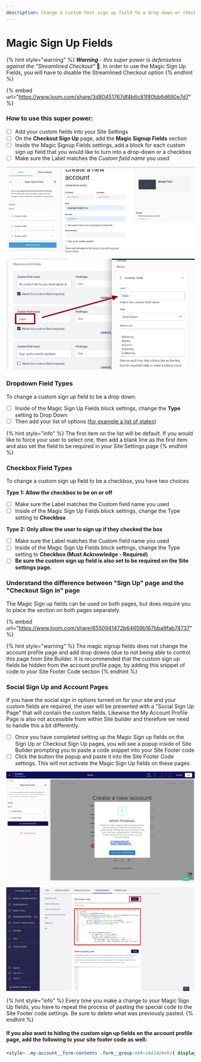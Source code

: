 ```yaml
---
description: Change a custom text sign up field to a drop down or checkbox
---
```


# Magic Sign Up Fields

{% hint style="warning" %}
_**Warning** - this super power is defenseless against the "Streamlined Checkout"_ 🦹. In order to use the Magic Sign Up Fields, you will have to disable the Streamlined Checkout option
{% endhint %}

{% embed url="https://www.loom.com/share/3d80451767df4b6c81f80bb6d690e7d7" %}

### How to use this super power:

* [ ] Add your custom fields into your Site Settings
* [ ] On the **Checkout Sign Up** page, add the **Magic Signup Fields** section
* [ ] Inside the Magic Signup Fields settings, add a block for each custom sign up field that you would like to turn into a drop-down or a checkbox
* [ ] Make sure the Label matches the _Custom field name_ you used

![](../.gitbook/assets/screen-shot-2021-06-10-at-1.45.08-pm.png)

![](../.gitbook/assets/screen-shot-2021-06-10-at-1-48-09-pm-png-936-582-1-.png)

### Dropdown Field Types

To change a custom sign up field to be a drop down:

* [ ] Inside of the Magic Sign Up Fields block settings, change the **Type** setting to Drop Down
* [ ] Then add your list of options \([for example a list of states](https://textlists.info/geography/list-of-u-s-states/)\)

{% hint style="info" %}
The first item on the list will be default. If you would like to force your user to select one, then add a blank line as the first item and also set the field to be required in your Site Settings page
{% endhint %}

### Checkbox Field Types

To change a custom sign up field to be a checkbox, you have two choices

**Type 1: Allow the checkbox to be on or off**

* [ ] Make sure the Label matches the Custom field name you used
* [ ] Inside of the Magic Sign Up Fields block settings, change the Type setting to **Checkbox**

**Type 2: Only allow the user to sign up if they checked the box**

* [ ] Make sure the Label matches the Custom field name you used
* [ ] Inside of the Magic Sign Up Fields block settings, change the Type setting to **Checkbox \(Must Acknowledge - Required\)**
* [ ] **Be sure the custom sign up field is also set to be required on the Site settings page.** 

### Understand the difference between "Sign Up" page and the "Checkout Sign in" page

The Magic Sign up fields can be used on both pages, but does require you to place the section on both pages separately.

{% embed url="https://www.loom.com/share/6550941472b64659b167bba9fab74737" %}

{% hint style="warning" %}
The magic signup fields does not change the account profile page and add drop downs \(due to not being able to control this page from Site Builder. It is recommended that the custom sign up fields be hidden from the account profile page, by adding this snippet of code to your Site Footer Code section
{% endhint %}

### Social Sign Up and Account Pages

If you have the social sign in options turned on for your site  and your custom fields are required, the user will be presented with a "Social Sign Up Page" that will contain the custom fields. Likewise the My Account Profile Page is also not accessible from within Site builder and therefore we need to handle this a bit differently.

* [ ] Once you have completed setting up the Magic Sign up fields on the Sign Up or Checkout Sign Up pages, you will see a popup inside of Site Builder prompting you to paste a code snippet into your Site Footer code
* [ ] Click the button the popup and paste it into the Site Footer Code settings. This will not activate the Magic Sign Up fields on these pages

![](../.gitbook/assets/site-builder-thinkific-85-.png)

![](../.gitbook/assets/settings-rob-s-school.png)

{% hint style="info" %}
Every time you make a change to your Magic Sign Up fields, you have to repeat the process of pasting the special code to the Site Footer code settings. Be sure to delete what was previously pasted.
{% endhint %}

#### If you also want to hiding the custom sign up fields on the account profile page, add the following to your site footer code as well:

```css
<style> .my-account__form-contents .form__group:nth-child(n+6){ display:none; } </style>
```

